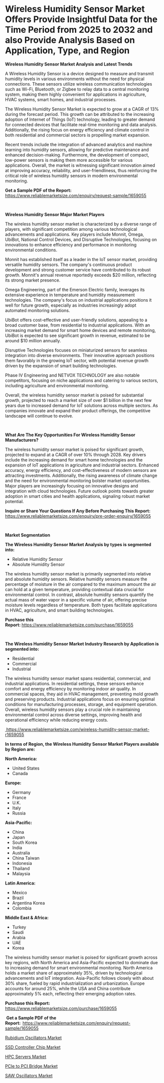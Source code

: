 <p><h1>Wireless Humidity Sensor Market Offers Provide Insightful Data for the Time Period from 2025 to 2032 and also Provide Analysis Based on Application, Type, and Region</h1></p><p><strong>Wireless Humidity Sensor Market Analysis and Latest Trends</strong></p>
<p><p>A Wireless Humidity Sensor is a device designed to measure and transmit humidity levels in various environments without the need for physical connections. These sensors utilize wireless communication technologies such as Wi-Fi, Bluetooth, or Zigbee to relay data to a central monitoring system, making them highly convenient for applications in agriculture, HVAC systems, smart homes, and industrial processes.</p><p>The Wireless Humidity Sensor Market is expected to grow at a CAGR of 13% during the forecast period. This growth can be attributed to the increasing adoption of Internet of Things (IoT) technology, leading to greater demand for connected devices that facilitate real-time monitoring and data analysis. Additionally, the rising focus on energy efficiency and climate control in both residential and commercial sectors is propelling market expansion.</p><p>Recent trends include the integration of advanced analytics and machine learning into humidity sensors, allowing for predictive maintenance and enhanced decision-making. Furthermore, the development of compact, low-power sensors is making them more accessible for various applications. Overall, the market is witnessing significant innovation aimed at improving accuracy, reliability, and user-friendliness, thus reinforcing the critical role of wireless humidity sensors in modern environmental monitoring.</p></p>
<p><strong>Get a Sample PDF of the Report:&nbsp;</strong> <a href="https://www.reliablemarketsize.com/enquiry/request-sample/1659055?utm_campaign=2005&utm_medium=2&utm_source=Github&utm_content=ia&utm_term=06042025&utm_id=wireless-humidity-sensor">https://www.reliablemarketsize.com/enquiry/request-sample/1659055</a></p>
<p>&nbsp;</p>
<p><strong>Wireless Humidity Sensor Major Market Players</strong></p>
<p><p>The wireless humidity sensor market is characterized by a diverse range of players, with significant competition among various technological advancements and applications. Key players include Monnit, Omega, UbiBot, National Control Devices, and Disruptive Technologies, focusing on innovations to enhance efficiency and performance in monitoring environmental conditions.</p><p>Monnit has established itself as a leader in the IoT sensor market, providing versatile humidity sensors. The company's continuous product development and strong customer service have contributed to its robust growth. Monnit's annual revenue reportedly exceeds $20 million, reflecting its strong market presence.</p><p>Omega Engineering, part of the Emerson Electric family, leverages its extensive experience in temperature and humidity measurement technologies. The company's focus on industrial applications positions it well for future growth, especially as industries increasingly adopt automated monitoring solutions.</p><p>UbiBot offers cost-effective and user-friendly solutions, appealing to a broad customer base, from residential to industrial applications. With an increasing market demand for smart home devices and remote monitoring, UbiBot is expected to see significant growth in revenue, estimated to be around $10 million annually.</p><p>Disruptive Technologies focuses on miniaturized sensors for seamless integration into diverse environments. Their innovative approach positions them favorably in the growing IoT sector, with potential revenue growth driven by the expansion of smart building technologies.</p><p>Phase IV Engineering and NETVOX TECHNOLOGY are also notable competitors, focusing on niche applications and catering to various sectors, including agriculture and environmental monitoring.</p><p>Overall, the wireless humidity sensor market is poised for substantial growth, projected to reach a market size of over $1 billion in the next few years due to increased demand for IoT solutions across multiple sectors. As companies innovate and expand their product offerings, the competitive landscape will continue to evolve.</p></p>
<p>&nbsp;</p>
<p><strong>What Are The Key Opportunities For Wireless Humidity Sensor Manufacturers?</strong></p>
<p><p>The wireless humidity sensor market is poised for significant growth, projected to expand at a CAGR of over 10% through 2028. Key drivers include the increasing demand for smart home technologies and the expansion of IoT applications in agriculture and industrial sectors. Enhanced accuracy, energy efficiency, and cost-effectiveness of modern sensors are attracting investments. Additionally, the rising awareness of climate change and the need for environmental monitoring bolster market opportunities. Major players are increasingly focusing on innovative designs and integration with cloud technologies. Future outlook points towards greater adoption in smart cities and health applications, signaling robust market potential.</p></p>
<p><strong>Inquire or Share Your Questions If Any Before Purchasing This Report:</strong> <a href="https://www.reliablemarketsize.com/enquiry/pre-order-enquiry/1659055?utm_campaign=2005&utm_medium=2&utm_source=Github&utm_content=ia&utm_term=06042025&utm_id=wireless-humidity-sensor">https://www.reliablemarketsize.com/enquiry/pre-order-enquiry/1659055</a></p>
<p>&nbsp;</p>
<p><strong>Market Segmentation</strong></p>
<p><strong>The Wireless Humidity Sensor Market Analysis by types is segmented into:</strong></p>
<p><ul><li>Relative Humidity Sensor</li><li>Absolute Humidity Sensor</li></ul></p>
<p><p>The wireless humidity sensor market is primarily segmented into relative and absolute humidity sensors. Relative humidity sensors measure the percentage of moisture in the air compared to the maximum amount the air can hold at a given temperature, providing contextual data crucial for environmental control. In contrast, absolute humidity sensors quantify the actual mass of water vapor in a specific volume of air, offering precise moisture levels regardless of temperature. Both types facilitate applications in HVAC, agriculture, and smart building technologies.</p></p>
<p><strong>Purchase this Report:&nbsp;</strong><a href="https://www.reliablemarketsize.com/purchase/1659055?utm_campaign=2005&utm_medium=2&utm_source=Github&utm_content=ia&utm_term=06042025&utm_id=wireless-humidity-sensor">https://www.reliablemarketsize.com/purchase/1659055</a></p>
<p>&nbsp;</p>
<p><strong>The Wireless Humidity Sensor Market Industry Research by Application is segmented into:</strong></p>
<p><ul><li>Residential</li><li>Commercial</li><li>Industrial</li></ul></p>
<p><p>The wireless humidity sensor market spans residential, commercial, and industrial applications. In residential settings, these sensors enhance comfort and energy efficiency by monitoring indoor air quality. In commercial spaces, they aid in HVAC management, preventing mold growth and preserving products. Industrial applications focus on ensuring optimal conditions for manufacturing processes, storage, and equipment operation. Overall, wireless humidity sensors play a crucial role in maintaining environmental control across diverse settings, improving health and operational efficiency while reducing energy costs.</p></p>
<p><a href="https://www.reliablemarketsize.com/wireless-humidity-sensor-market-r1659055?utm_campaign=2005&utm_medium=2&utm_source=Github&utm_content=ia&utm_term=06042025&utm_id=wireless-humidity-sensor">&nbsp;https://www.reliablemarketsize.com/wireless-humidity-sensor-market-r1659055</a></p>
<p><strong>In terms of Region, the Wireless Humidity Sensor Market Players available by Region are:</strong></p>
<p>
    <p> <strong> North America: </strong>
        <ul>
            <li>United States</li>
            <li>Canada</li>
        </ul>
        </p> 
    <p> <strong> Europe: </strong>
        <ul>
            <li>Germany</li>
            <li>France</li>
            <li>U.K.</li>
            <li>Italy</li>
            <li>Russia</li>
        </ul>
        </p> 
    <p> <strong> Asia-Pacific: </strong>
        <ul>
            <li>China</li>
            <li>Japan</li>
            <li>South Korea</li>
            <li>India</li>
            <li>Australia</li>
            <li>China Taiwan</li>
            <li>Indonesia</li>
            <li>Thailand</li>
            <li>Malaysia</li>
        </ul>
        </p> 
    <p> <strong> Latin America: </strong>
        <ul>
            <li>Mexico</li>
            <li>Brazil</li>
            <li>Argentina Korea</li>
            <li>Colombia</li>
        </ul>
        </p> 
    <p> <strong> Middle East & Africa: </strong>
        <ul>
            <li>Turkey</li>
            <li>Saudi</li>
            <li>Arabia</li>
            <li>UAE</li>
            <li>Korea</li>
        </ul>
    </p>
    </p>
<p><p>The wireless humidity sensor market is poised for significant growth across key regions, with North America and Asia-Pacific expected to dominate due to increasing demand for smart environmental monitoring. North America holds a market share of approximately 35%, driven by technological advancements and IoT integration. Asia-Pacific follows closely with about 30% share, fueled by rapid industrialization and urbanization. Europe accounts for around 25%, while the USA and China contribute approximately 5% each, reflecting their emerging adoption rates.</p></p>
<p><strong>Purchase this Report: </strong><a href="https://www.reliablemarketsize.com/purchase/1659055?utm_campaign=2005&utm_medium=2&utm_source=Github&utm_content=ia&utm_term=06042025&utm_id=wireless-humidity-sensor">https://www.reliablemarketsize.com/purchase/1659055</a></p>
<p>&nbsp;<strong>Get a Sample PDF of the Report:&nbsp;&nbsp;</strong><a href="https://www.reliablemarketsize.com/enquiry/request-sample/1659055?utm_campaign=2005&utm_medium=2&utm_source=Github&utm_content=ia&utm_term=06042025&utm_id=wireless-humidity-sensor">https://www.reliablemarketsize.com/enquiry/request-sample/1659055</a></p>
<p><strong></strong></p>
<p><p><a href="https://github.com/kohushamudo3/Market-Research-Report-List-1/blob/main/rubidium-oscillators-market.md?utm_campaign=2005&utm_medium=2&utm_source=Github&utm_content=ia&utm_term=06042025&utm_id=wireless-humidity-sensor">Rubidium Oscillators Market</a></p><p><a href="https://github.com/lylyparadise/Market-Research-Report-List-6/blob/main/ssd-controller-chip-market.md?utm_campaign=2005&utm_medium=2&utm_source=Github&utm_content=ia&utm_term=06042025&utm_id=wireless-humidity-sensor">SSD Controller Chip Market</a></p><p><a href="https://github.com/gogashopkewy/Market-Research-Report-List-1/blob/main/hpc-servers-market.md?utm_campaign=2005&utm_medium=2&utm_source=Github&utm_content=ia&utm_term=06042025&utm_id=wireless-humidity-sensor">HPC Servers Market</a></p><p><a href="https://github.com/eskelimaksic/Market-Research-Report-List-1/blob/main/pcie-to-pci-bridge-market.md?utm_campaign=2005&utm_medium=2&utm_source=Github&utm_content=ia&utm_term=06042025&utm_id=wireless-humidity-sensor">PCIe to PCI Bridge Market</a></p><p><a href="https://github.com/myrieronays5/Market-Research-Report-List-1/blob/main/saw-oscillators-market.md?utm_campaign=2005&utm_medium=2&utm_source=Github&utm_content=ia&utm_term=06042025&utm_id=wireless-humidity-sensor">SAW Oscillators Market</a></p></p>